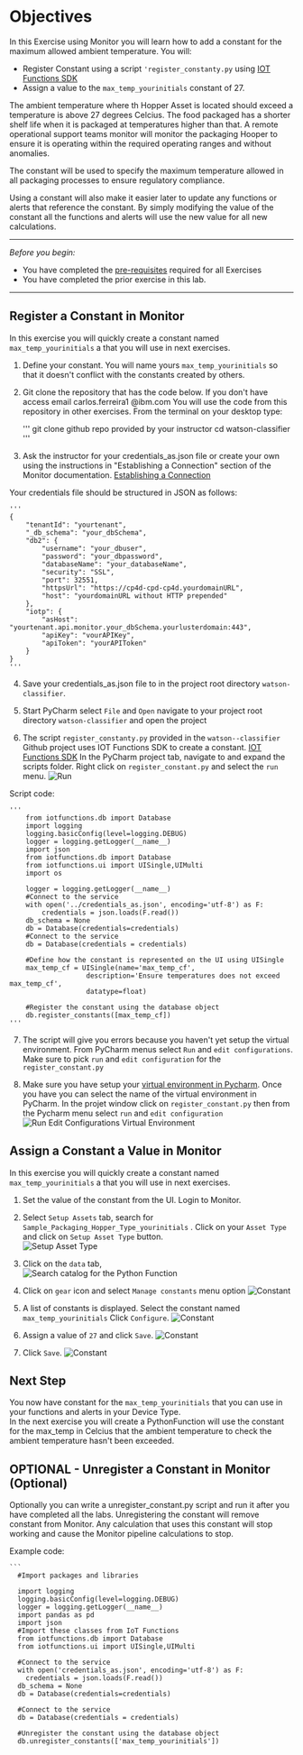 # Objectives
In this Exercise using Monitor you will learn how to add a constant for the maximum allowed ambient temperature. You will:

*  Register Constant using a script `'register_constanty.py` using [IOT Functions SDK](https://www.ibm.com/docs/en/mapms/1_cloud?topic=asr-sdks)
*  Assign a value to the `max_temp_yourinitials` constant of 27.

The ambient temperature where th Hopper Asset is located should exceed a temperature is above 27 degrees Celcius.   The 
food  packaged has a shorter shelf life when it is packaged at temperatures higher than that.  A remote operational 
support teams monitor will monitor the packaging Hooper to ensure it is operating within the required operating ranges 
and without anomalies.  

The constant will be used to specify the maximum temperature allowed in all packaging processes to ensure 
regulatory compliance.

Using a constant will also make it easier later to update any functions or alerts that reference the constant.  By simply
modifying the value of the constant all the functions and alerts will use the new value for all new calculations.

---
*Before you begin:* 
 
- You have completed the [pre-requisites](prereqs.md) required for all Exercises
- You have completed the prior exercise in this lab.
---


## Register a Constant in Monitor

In this exercise you will quickly create a constant named `max_temp_yourinitials` a that you will use in next exercises.  

1.   Define your constant.  You will name yours `max_temp_yourinitials` so that it doesn't conflict with the constants
created by others.

2.  Git clone the repository that has the code below. If you don't have access email carlos.ferreira1 @ibm.com You will 
use the code from this repository in other exercises.  From the terminal on your desktop type: 

    
    '''
    git clone github repo provided by your instructor
    cd watson-classifier
    '''

3.  Ask the instructor for your credentials_as.json file or create your own using the instructions in "Establishing
a Connection" section of the Monitor documentation.  [Establishing a Connection](https://www.ibm.com/docs/en/maximo-monitor/8.5.0?topic=calculations-using-custom-functions#env) 

Your credentials file should be structured in JSON as follows:

    '''
    {
        "tenantId": "yourtenant",
        "_db_schema": "your_dbSchema",
        "db2": {
            "username": "your_dbuser",
            "password": "your_dbpassword",
            "databaseName": "your_databaseName",
            "security": "SSL",
            "port": 32551,
            "httpsUrl": "https://cp4d-cpd-cp4d.yourdomainURL",
            "host": "yourdomainURL without HTTP prepended"
        },
        "iotp": {
            "asHost": "yourtenant.api.monitor.your_dbSchema.yourlusterdomain:443",
            "apiKey": "vourAPIKey",
            "apiToken": "yourAPIToken"
        }
    }
    '''
    

4.  Save your credentials_as.json file to in the project root directory `watson-classifier`.

5.  Start PyCharm select `File` and `Open` navigate to  your project root directory `watson-classifier` and open the 
project

6.  The script  `register_constanty.py` provided in the `watson--classifier` Github project uses IOT Functions SDK to 
create a constant.  [IOT Functions SDK](https://www.ibm.com/docs/en/mapms/1_cloud?topic=asr-sdks)  In the PyCharm project 
tab, navigate to and expand the scripts folder.  Right click on `register_constant.py` and select the `run` menu. 
![Run](img/fun19.png)

Script code:

    '''
        from iotfunctions.db import Database
        import logging
        logging.basicConfig(level=logging.DEBUG)
        logger = logging.getLogger(__name__)
        import json
        from iotfunctions.db import Database
        from iotfunctions.ui import UISingle,UIMulti
        import os
        
        logger = logging.getLogger(__name__)    
        #Connect to the service
        with open('../credentials_as.json', encoding='utf-8') as F:
            credentials = json.loads(F.read())
        db_schema = None
        db = Database(credentials=credentials)
        #Connect to the service
        db = Database(credentials = credentials)
        
        #Define how the constant is represented on the UI using UISingle
        max_temp_cf = UISingle(name='max_temp_cf',
                       description='Ensure temperatures does not exceed max_temp_cf',
                       datatype=float)
        
        #Register the constant using the database object
        db.register_constants([max_temp_cf])
    '''

7.  The script will give you errors because you haven't yet setup the virtual environment.  From PyCharm menus select `Run`
and `edit configurations`.  Make sure to pick  `run` and `edit configuration` for the `register_constant.py` 

8.  Make sure you have setup your [virtual environment in Pycharm](https://www.jetbrains.com/help/pycharm/creating-virtual-environment.html). 
Once you have you can select the name of the virtual environment in PyCharm.  In the projet window click on `register_constant.py`
then from the Pycharm menu select `run` and `edit configuration`   
![Run Edit Configurations Virtual Environment](img/fun21.png)
 
## Assign a Constant a Value in Monitor
In this exercise you will quickly create a constant named `max_temp_yourinitials` a that you will use in next exercises.  

1.  Set the value of the constant from the UI.   Login to  Monitor. 

2.  Select  `Setup Assets` tab, search for `Sample_Packaging_Hopper_Type_yourinitials` .
Click on your `Asset Type` and click on   `Setup Asset Type` button.  
![Setup Asset Type](img/fun03.png) 

3.  Click on the `data` tab,  
![Search catalog for the Python Function](img/fun05.png)
 
4.  Click on `gear` icon  and select `Manage constants` menu option
 ![Constant](img/fun22.png)
 
5.  A list of constants is displayed.  Select the constant named `max_temp_yourinitials`  Click `Configure`.
 ![Constant](img/fun23.png)
 
6. Assign a value of `27` and click `Save`.
 ![Constant](img/fun24.png)

7. Click `Save`.
 ![Constant](img/fun24_1.png)
 
## Next Step

You now have constant for the `max_temp_yourinitials`  that you can use in your functions and alerts in your Device Type.  
In the next exercise you will create a PythonFunction will use the constant for the max_temp in Celcius that the 
ambient temperature to check the ambient temperature hasn't been exceeded.

## OPTIONAL -  Unregister a Constant in Monitor (Optional)

Optionally you can write a unregister_constant.py script and run it after you have completed all the labs. Unregistering 
the constant will remove constant from Monitor.  Any calculation that uses this constant will stop working and cause the 
Monitor pipeline calculations to stop.

Example code:

    ```
      #Import packages and libraries
    
      import logging
      logging.basicConfig(level=logging.DEBUG)
      logger = logging.getLogger(__name__)
      import pandas as pd
      import json
      #Import these classes from IoT Functions
      from iotfunctions.db import Database
      from iotfunctions.ui import UISingle,UIMulti
    
      #Connect to the service
      with open('credentials_as.json', encoding='utf-8') as F:
        credentials = json.loads(F.read())
      db_schema = None
      db = Database(credentials=credentials)
    
      #Connect to the service
      db = Database(credentials = credentials)
    
      #Unregister the constant using the database object
      db.unregister_constants(['max_temp_yourinitials'])
  ```
 


